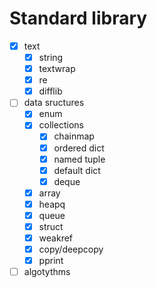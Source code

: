 # Standard library

- [x] text
  - [x] string
  - [x] textwrap
  - [x] re
  - [x] difflib
- [ ] data sructures
  - [x] enum
  - [x] collections
    - [x] chainmap
    - [x] ordered dict
    - [x] named tuple
    - [x] default dict
    - [x] deque
  - [x] array
  - [x] heapq
  - [x] queue
  - [x] struct
  - [x] weakref
  - [x] copy/deepcopy
  - [x] pprint
- [ ] algotythms
